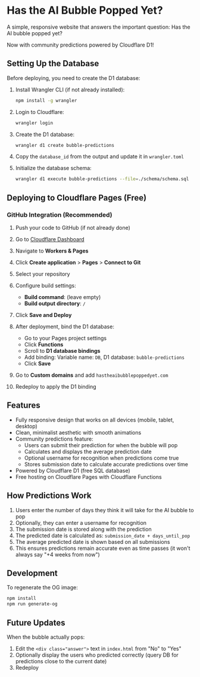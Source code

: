 # Has the AI Bubble Popped Yet?

A simple, responsive website that answers the important question: Has the AI bubble popped yet?

Now with community predictions powered by Cloudflare D1!

## Setting Up the Database

Before deploying, you need to create the D1 database:

1. Install Wrangler CLI (if not already installed):
   ```bash
   npm install -g wrangler
   ```

2. Login to Cloudflare:
   ```bash
   wrangler login
   ```

3. Create the D1 database:
   ```bash
   wrangler d1 create bubble-predictions
   ```

4. Copy the `database_id` from the output and update it in `wrangler.toml`

5. Initialize the database schema:
   ```bash
   wrangler d1 execute bubble-predictions --file=./schema/schema.sql
   ```

## Deploying to Cloudflare Pages (Free)

### GitHub Integration (Recommended)

1. Push your code to GitHub (if not already done)

2. Go to [Cloudflare Dashboard](https://dash.cloudflare.com/)

3. Navigate to **Workers & Pages**

4. Click **Create application** > **Pages** > **Connect to Git**

5. Select your repository

6. Configure build settings:
   - **Build command**: (leave empty)
   - **Build output directory**: `/`

7. Click **Save and Deploy**

8. After deployment, bind the D1 database:
   - Go to your Pages project settings
   - Click **Functions**
   - Scroll to **D1 database bindings**
   - Add binding: Variable name: `DB`, D1 database: `bubble-predictions`
   - Click **Save**

9. Go to **Custom domains** and add `hastheaibubblepoppedyet.com`

10. Redeploy to apply the D1 binding

## Features

- Fully responsive design that works on all devices (mobile, tablet, desktop)
- Clean, minimalist aesthetic with smooth animations
- Community predictions feature:
  - Users can submit their prediction for when the bubble will pop
  - Calculates and displays the average prediction date
  - Optional username for recognition when predictions come true
  - Stores submission date to calculate accurate predictions over time
- Powered by Cloudflare D1 (free SQL database)
- Free hosting on Cloudflare Pages with Cloudflare Functions

## How Predictions Work

1. Users enter the number of days they think it will take for the AI bubble to pop
2. Optionally, they can enter a username for recognition
3. The submission date is stored along with the prediction
4. The predicted date is calculated as: `submission_date + days_until_pop`
5. The average predicted date is shown based on all submissions
6. This ensures predictions remain accurate even as time passes (it won't always say "+4 weeks from now")

## Development

To regenerate the OG image:
```bash
npm install
npm run generate-og
```

## Future Updates

When the bubble actually pops:
1. Edit the `<div class="answer">` text in `index.html` from "No" to "Yes"
2. Optionally display the users who predicted correctly (query DB for predictions close to the current date)
3. Redeploy
